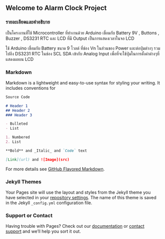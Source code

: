 ## Welcome to Alarm Clock Project

### รายละเอียดและคำอธิบาย
  เป็นโครงงานที่ใช้ Microcontroller ที่ทำงานด้วย Arduino เชื่อมกับ Battery 9V , Buttons , Buzzer , DS3231 RTC และ LCD ที่มี Output เป็นการแสดงเวลาในจอ LCD

  ใช้ Arduino เชื่อมกับ Battery ขนาด 9 โวลต์ ที่ช่อง Vn ในส่วนของ Power และต่อปุ่มต่างๆ รวมไปถึง DS3231 RTC ในช่อง SCL SDA เข้ากับ Analog Input เพื่อที่จะใช้ปุ่มในการตั้งค่าต่างๆที่แสดงผลบน LCD

### Markdown

Markdown is a lightweight and easy-to-use syntax for styling your writing. It includes conventions for

```markdown
Source Code

# Header 1
## Header 2
### Header 3

- Bulleted
- List

1. Numbered
2. List

**Bold** and _Italic_ and `Code` text

[Link](url) and ![Image](src)
```

For more details see [GitHub Flavored Markdown](https://guides.github.com/features/mastering-markdown/).

### Jekyll Themes

Your Pages site will use the layout and styles from the Jekyll theme you have selected in your [repository settings](https://github.com/it63070160/Alarm-Clock/settings/pages). The name of this theme is saved in the Jekyll `_config.yml` configuration file.

### Support or Contact

Having trouble with Pages? Check out our [documentation](https://docs.github.com/categories/github-pages-basics/) or [contact support](https://support.github.com/contact) and we’ll help you sort it out.
